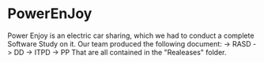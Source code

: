 # PowerEnJoy
Power Enjoy is an electric car sharing, which we had to conduct a complete Software Study on it.
Our team produced the following document:
-> RASD
-> DD
-> ITPD
-> PP
That are all contained in the "Realeases" folder.
